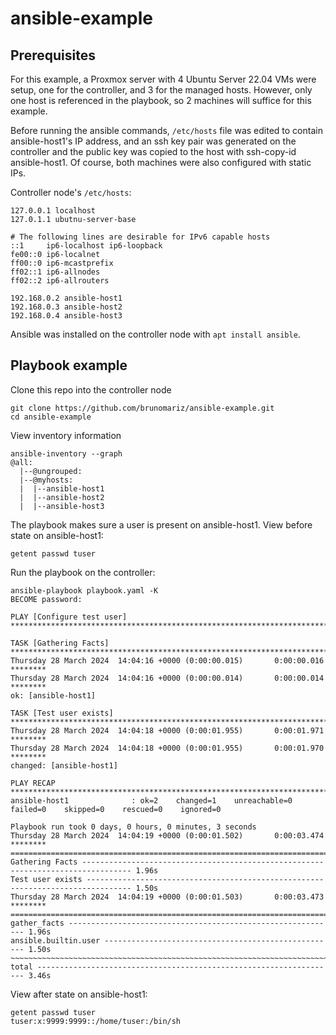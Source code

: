 # ansible-example

## Prerequisites

For this example, a Proxmox server with 4 Ubuntu Server 22.04 VMs were setup, one for the controller, and 3 for the managed hosts. However, only one host is referenced in the playbook, so 2 machines will suffice for this example.

Before running the ansible commands, `/etc/hosts` file was edited to contain ansible-host1's IP address, and an ssh key pair was generated on the controller and the public key was copied to the host with ssh-copy-id ansible-host1. Of course, both machines were also configured with static IPs.

Controller node's `/etc/hosts`:

```
127.0.0.1 localhost
127.0.1.1 ubutnu-server-base

# The following lines are desirable for IPv6 capable hosts
::1     ip6-localhost ip6-loopback
fe00::0 ip6-localnet
ff00::0 ip6-mcastprefix
ff02::1 ip6-allnodes
ff02::2 ip6-allrouters

192.168.0.2 ansible-host1
192.168.0.3 ansible-host2
192.168.0.4 ansible-host3
```

Ansible was installed on the controller node with `apt install ansible`. 

## Playbook example

Clone this repo into the controller node

```
git clone https://github.com/brunomariz/ansible-example.git
cd ansible-example
```

View inventory information

```
ansible-inventory --graph
@all:
  |--@ungrouped:
  |--@myhosts:
  |  |--ansible-host1
  |  |--ansible-host2
  |  |--ansible-host3
```

The playbook makes sure a user is present on ansible-host1. View before state on ansible-host1:

```
getent passwd tuser
```

Run the playbook on the controller:

```
ansible-playbook playbook.yaml -K
BECOME password:

PLAY [Configure test user] *****************************************************************************

TASK [Gathering Facts] *********************************************************************************
Thursday 28 March 2024  14:04:16 +0000 (0:00:00.015)       0:00:00.016 ********
Thursday 28 March 2024  14:04:16 +0000 (0:00:00.014)       0:00:00.014 ********
ok: [ansible-host1]

TASK [Test user exists] ********************************************************************************
Thursday 28 March 2024  14:04:18 +0000 (0:00:01.955)       0:00:01.971 ********
Thursday 28 March 2024  14:04:18 +0000 (0:00:01.955)       0:00:01.970 ********
changed: [ansible-host1]

PLAY RECAP *********************************************************************************************
ansible-host1              : ok=2    changed=1    unreachable=0    failed=0    skipped=0    rescued=0    ignored=0

Playbook run took 0 days, 0 hours, 0 minutes, 3 seconds
Thursday 28 March 2024  14:04:19 +0000 (0:00:01.502)       0:00:03.474 ********
===============================================================================
Gathering Facts --------------------------------------------------------------------------------- 1.96s
Test user exists -------------------------------------------------------------------------------- 1.50s
Thursday 28 March 2024  14:04:19 +0000 (0:00:01.503)       0:00:03.473 ********
===============================================================================
gather_facts ------------------------------------------------------------ 1.96s
ansible.builtin.user ---------------------------------------------------- 1.50s
~~~~~~~~~~~~~~~~~~~~~~~~~~~~~~~~~~~~~~~~~~~~~~~~~~~~~~~~~~~~~~~~~~~~~~~~~~~~~~~
total ------------------------------------------------------------------- 3.46s
```

View after state on ansible-host1:

```
getent passwd tuser
tuser:x:9999:9999::/home/tuser:/bin/sh
```

